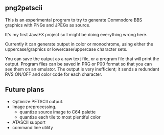 png2petscii
-----------

This is an experimental program to try to generate Commodore
BBS graphics with PNGs and JPEGs as source.

It's my first JavaFX project so I might be doing everything wrong here.

Currently it can generate output in color or monochrome, using either
the uppercase/graphics or lowercase/uppercase character sets.

You can save the output as a raw text file, or a program file that
will print the output.  Program files can be saved in PRG or P00
format so that you can see them on an emulator.  The output is very 
inefficient; it sends a redundant RVS ON/OFF and color code for each
character.

Future plans
------------

* Optimize PETSCII output.
* Image preprocessing.
  * quantize source image to C64 palette
  * quantize each tile to most plentiful color
* ATASCII support
* command line utility

